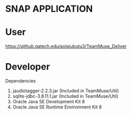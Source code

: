 SNAP APPLICATION 
================


User
====
https://github.gatech.edu/aolajubutu3/TeamMuse_Deliver

Developer
=========
Dependencies
1) jaudiotagger-2.2.3.jar (Included in TeamMuse/Util)
2) sqlite-jdbc-3.8.11.1.jar (Included in TeamMuse/Util)
3) Oracle Java SE Development Kit 8
4) Oracle Java SE Runtime Environment Kit 8



